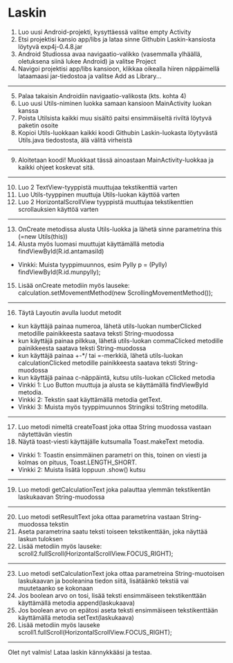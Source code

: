 # Laskin

1) Luo uusi Android-projekti, kysyttäessä valitse empty Activity
2) Etsi projektisi kansio app/libs ja lataa sinne Githubin Laskin-kansiosta löytyvä exp4j-0.4.8.jar
3) Android Studiossa avaa navigaatio-valikko (vasemmalla ylhäällä, oletuksena siinä lukee Android) ja valitse Project
4) Navigoi projektisi app/libs kansioon, klikkaa oikealla hiiren näppäimellä lataamaasi jar-tiedostoa ja valitse Add as Library...
________________________________________________________________________________________________________________________________________
5) Palaa takaisin Androidiin navigaatio-valikosta (kts. kohta 4)
6) Luo uusi Utils-niminen luokka samaan kansioon MainActivity luokan kanssa
7) Poista Utilsista kaikki muu sisältö paitsi ensimmäiseltä riviltä löytyvä paketin osoite
8) Kopioi Utils-luokkaan kaikki koodi Githubin Laskin-luokasta löytyvästä Utils.java tiedostosta, älä välitä virheistä
________________________________________________________________________________________________________________________________________
9) Aloitetaan koodi! Muokkaat tässä ainoastaan MainActivity-luokkaa ja kaikki ohjeet koskevat sitä.
________________________________________________________________________________________________________________________________________
10) Luo 2 TextView-tyyppistä muuttujaa tekstikenttiä varten
11) Luo Utils-tyyppinen muuttuja Utils-luokan käyttöä varten
12) Luo 2 HorizontalScrollView tyyppistä muuttujaa tekstikenttien scrollauksien käyttöä varten
________________________________________________________________________________________________________________________________________
13) OnCreate metodissa alusta Utils-luokka ja lähetä sinne parametrina this (=new Utils(this))
14) Alusta myös luomasi muuttujat käyttämällä metodia findViewById(R.id.antamasiId)
- Vinkki: Muista tyyppimuunnos, esim Pylly p = (Pylly) findViewById(R.id.munpylly);
15) Lisää onCreate metodiin myös lauseke: calculation.setMovementMethod(new ScrollingMovementMethod());
________________________________________________________________________________________________________________________________________
16) Täytä Layoutin avulla luodut metodit
- kun käyttäjä painaa numeroa, lähetä utils-luokan numberClicked metodille painikkeesta saatava teksti String-muodossa
- kun käyttäjä painaa pilkkua, lähetä utils-luokan commaClicked metodille painikkeesta saatava teksti String-muodossa
- kun käyttäjä painaa +-*/ tai =-merkkiä, lähetä utils-luokan calculationClicked metodille painikkeesta saatava teksti String-muodossa
- kun käyttäjä painaa c-näppäintä, kutsu utils-luokan cClicked metodia
- Vinkki 1: Luo Button muuttuja ja alusta se käyttämällä findViewById metodia. 
- Vinkki 2: Tekstin saat käyttämällä metodia getText. 
- Vinkki 3: Muista myös tyyppimuunnos Stringiksi toString metodilla.
________________________________________________________________________________________________________________________________________
17) Luo metodi nimeltä createToast joka ottaa String muodossa vastaan näytettävän viestin
18) Näytä toast-viesti käyttäjälle kutsumalla Toast.makeText metodia.
- Vinkki 1: Toastin ensimmäinen parametri on this, toinen on viesti ja kolmas on pituus, Toast.LENGTH_SHORT. 
- Vinkki 2: Muista lisätä loppuun .show() kutsu
________________________________________________________________________________________________________________________________________
19) Luo metodi getCalculationText joka palauttaa ylemmän tekstikentän laskukaavan String-muodossa
________________________________________________________________________________________________________________________________________
20) Luo metodi setResultText joka ottaa parametrina vastaan String-muodossa tekstin
21) Aseta parametrina saatu teksti toiseen tekstikenttään, joka näyttää laskun tuloksen
22) Lisää metodiin myös lauseke: scroll2.fullScroll(HorizontalScrollView.FOCUS_RIGHT);
________________________________________________________________________________________________________________________________________
23) Luo metodi setCalculationText joka ottaa parametreina String-muotoisen laskukaavan ja booleanina tiedon siitä, lisätäänkö tekstiä vai muutetaanko se kokonaan
24) Jos boolean arvo on tosi, lisää teksti ensimmäiseen tekstikenttään käyttämällä metodia append(laskukaava)
25) Jos boolean arvo on epätosi aseta teksti ensimmäiseen tekstikenttään käyttämällä metodia setText(laskukaava)
26) Lisää metodiin myös lauseke scroll1.fullScroll(HorizontalScrollView.FOCUS_RIGHT);
________________________________________________________________________________________________________________________________________
Olet nyt valmis! Lataa laskin kännykkääsi ja testaa.
